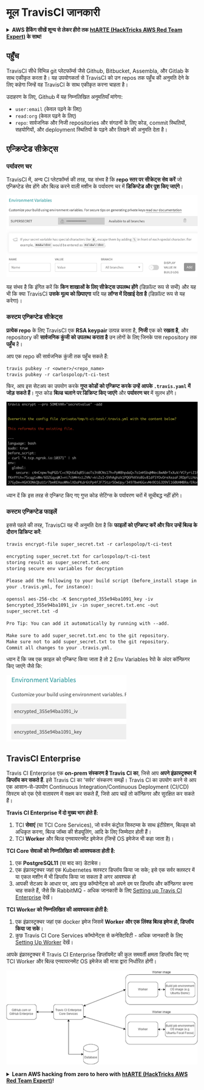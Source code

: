 # मूल TravisCI जानकारी

<details>

<summary><strong>AWS हैकिंग सीखें शून्य से लेकर हीरो तक</strong> <a href="https://training.hacktricks.xyz/courses/arte"><strong>htARTE (HackTricks AWS Red Team Expert)</strong></a><strong> के साथ!</strong></summary>

HackTricks का समर्थन करने के अन्य तरीके:

* यदि आप चाहते हैं कि आपकी **कंपनी का विज्ञापन HackTricks में दिखाई दे** या **HackTricks को PDF में डाउनलोड करें**, तो [**सब्सक्रिप्शन प्लान्स**](https://github.com/sponsors/carlospolop) देखें!
* [**आधिकारिक PEASS & HackTricks स्वैग**](https://peass.creator-spring.com) प्राप्त करें
* [**The PEASS Family**](https://opensea.io/collection/the-peass-family) की खोज करें, हमारा विशेष [**NFTs**](https://opensea.io/collection/the-peass-family) संग्रह
* 💬 [**Discord group**](https://discord.gg/hRep4RUj7f) में **शामिल हों** या [**telegram group**](https://t.me/peass) में या **Twitter** पर 🐦 [**@carlospolopm**](https://twitter.com/carlospolopm) को **फॉलो करें**.
* **अपनी हैकिंग ट्रिक्स साझा करें PRs जमा करके** [**HackTricks**](https://github.com/carlospolop/hacktricks) और [**HackTricks Cloud**](https://github.com/carlospolop/hacktricks-cloud) github repos में.

</details>

## पहुँच

TravisCI सीधे विभिन्न git प्लेटफॉर्म्स जैसे Github, Bitbucket, Assembla, और Gitlab के साथ एकीकृत करता है। यह उपयोगकर्ता से TravisCI को उन repos तक पहुँच की अनुमति देने के लिए कहेगा जिन्हें वह TravisCI के साथ एकीकृत करना चाहता है।

उदाहरण के लिए, Github में यह निम्नलिखित अनुमतियाँ मांगेगा:

* `user:email` (केवल पढ़ने के लिए)
* `read:org` (केवल पढ़ने के लिए)
* `repo`: सार्वजनिक और निजी repositories और संगठनों के लिए कोड, commit स्थितियों, सहयोगियों, और deployment स्थितियों के पढ़ने और लिखने की अनुमति देता है।

## एन्क्रिप्टेड सीक्रेट्स

### पर्यावरण चर

TravisCI में, अन्य CI प्लेटफॉर्म्स की तरह, यह संभव है कि **repo स्तर पर सीक्रेट्स सेव करें** जो एन्क्रिप्टेड सेव होंगे और बिल्ड करने वाली मशीन के पर्यावरण चर में **डिक्रिप्टेड और पुश किए जाएंगे**।

![](<../../.gitbook/assets/image (44).png>)

यह संभव है कि इंगित करें कि **किन शाखाओं के लिए सीक्रेट्स उपलब्ध होंगे** (डिफ़ॉल्ट रूप से सभी) और यह भी कि क्या TravisCI **उसके मूल्य को छिपाएगा** यदि यह **लॉग्स में दिखाई देता है** (डिफ़ॉल्ट रूप से यह करेगा)।

### कस्टम एन्क्रिप्टेड सीक्रेट्स

**प्रत्येक repo** के लिए TravisCI एक **RSA keypair** उत्पन्न करता है, **निजी** एक को **रखता है**, और repository की **सार्वजनिक कुंजी को उपलब्ध कराता है** उन लोगों के लिए जिनके पास repository तक **पहुँच** है।

आप एक repo की सार्वजनिक कुंजी तक पहुँच सकते हैं:
```
travis pubkey -r <owner>/<repo_name>
travis pubkey -r carlospolop/t-ci-test
```
फिर, आप इस सेटअप का उपयोग करके **गुप्त कोडों को एन्क्रिप्ट करके उन्हें आपके `.travis.yaml` में जोड़ सकते हैं**। गुप्त कोड **बिल्ड चलाने पर डिक्रिप्ट किए जाएंगे** और **पर्यावरण चर** में सुलभ होंगे।

![](<../../.gitbook/assets/image (2) (2) (1) (1).png>)

ध्यान दें कि इस तरह से एन्क्रिप्ट किए गए गुप्त कोड सेटिंग्स के पर्यावरण चरों में सूचीबद्ध नहीं होंगे।

### कस्टम एन्क्रिप्टेड फाइलें

इससे पहले की तरह, TravisCI यह भी अनुमति देता है कि **फाइलों को एन्क्रिप्ट करें और फिर उन्हें बिल्ड के दौरान डिक्रिप्ट करें**:
```
travis encrypt-file super_secret.txt -r carlospolop/t-ci-test

encrypting super_secret.txt for carlospolop/t-ci-test
storing result as super_secret.txt.enc
storing secure env variables for decryption

Please add the following to your build script (before_install stage in your .travis.yml, for instance):

openssl aes-256-cbc -K $encrypted_355e94ba1091_key -iv $encrypted_355e94ba1091_iv -in super_secret.txt.enc -out super_secret.txt -d

Pro Tip: You can add it automatically by running with --add.

Make sure to add super_secret.txt.enc to the git repository.
Make sure not to add super_secret.txt to the git repository.
Commit all changes to your .travis.yml.
```
ध्यान दें कि जब एक फ़ाइल को एन्क्रिप्ट किया जाता है तो 2 Env Variables रेपो के अंदर कॉन्फ़िगर किए जाएंगे जैसे कि:

![](<../../.gitbook/assets/image (23).png>)

## TravisCI Enterprise

Travis CI Enterprise एक **on-prem संस्करण है Travis CI का**, जिसे आप **अपने इंफ्रास्ट्रक्चर में डिप्लॉय कर सकते हैं**. इसे Travis CI का 'सर्वर' संस्करण समझें। Travis CI का उपयोग करने से आप एक आसान-से-उपयोग Continuous Integration/Continuous Deployment (CI/CD) सिस्टम को एक ऐसे वातावरण में सक्षम कर सकते हैं, जिसे आप चाहें तो कॉन्फ़िगर और सुरक्षित कर सकते हैं।

**Travis CI Enterprise में दो मुख्य भाग होते हैं:**

1. TCI **सेवाएं** (या TCI Core Services), जो वर्जन कंट्रोल सिस्टम्स के साथ इंटीग्रेशन, बिल्ड्स को अधिकृत करना, बिल्ड जॉब्स की शेड्यूलिंग, आदि के लिए जिम्मेदार होती हैं।
2. TCI **Worker** और बिल्ड एनवायरनमेंट इमेजेज (जिन्हें OS इमेजेज भी कहा जाता है)।

**TCI Core सेवाओं को निम्नलिखित की आवश्यकता होती है:**

1. एक **PostgreSQL11** (या बाद का) डेटाबेस।
2. एक इंफ्रास्ट्रक्चर जहां एक Kubernetes क्लस्टर डिप्लॉय किया जा सके; इसे एक सर्वर क्लस्टर में या एकल मशीन में भी डिप्लॉय किया जा सकता है अगर आवश्यक हो
3. आपकी सेटअप के आधार पर, आप कुछ कॉम्पोनेंट्स को अपने दम पर डिप्लॉय और कॉन्फ़िगर करना चाह सकते हैं, जैसे कि RabbitMQ - अधिक जानकारी के लिए [Setting up Travis CI Enterprise](https://docs.travis-ci.com/user/enterprise/tcie-3.x-setting-up-travis-ci-enterprise/) देखें।

**TCI Worker को निम्नलिखित की आवश्यकता होती है:**

1. एक इंफ्रास्ट्रक्चर जहां एक docker इमेज जिसमें **Worker और एक लिंक्ड बिल्ड इमेज हो, डिप्लॉय किया जा सके**।
2. कुछ Travis CI Core Services कॉम्पोनेंट्स से कनेक्टिविटी - अधिक जानकारी के लिए [Setting Up Worker](https://docs.travis-ci.com/user/enterprise/setting-up-worker/) देखें।

आपके इंफ्रास्ट्रक्चर में Travis CI Enterprise डिप्लॉयमेंट की कुल समवर्ती क्षमता डिप्लॉय किए गए TCI Worker और बिल्ड एनवायरनमेंट OS इमेजेज की मात्रा द्वारा निर्धारित होगी।

![](<../../.gitbook/assets/image (8) (1) (1) (1) (1) (1).png>)

<details>

<summary><strong>Learn AWS hacking from zero to hero with</strong> <a href="https://training.hacktricks.xyz/courses/arte"><strong>htARTE (HackTricks AWS Red Team Expert)</strong></a><strong>!</strong></summary>

HackTricks को अन्य तरीकों से समर्थन दें:

* अगर आप चाहते हैं कि आपकी **कंपनी का विज्ञापन HackTricks में दिखाई दे** या **HackTricks को PDF में डाउनलोड करें** तो [**SUBSCRIPTION PLANS**](https://github.com/sponsors/carlospolop) देखें!
* [**आधिकारिक PEASS & HackTricks स्वैग**](https://peass.creator-spring.com) प्राप्त करें
* [**The PEASS Family**](https://opensea.io/collection/the-peass-family) की खोज करें, हमारा एक्सक्लूसिव [**NFTs**](https://opensea.io/collection/the-peass-family) संग्रह
* 💬 [**Discord group**](https://discord.gg/hRep4RUj7f) में **शामिल हों** या [**telegram group**](https://t.me/peass) या **Twitter** पर मुझे 🐦 [**@carlospolopm**](https://twitter.com/carlospolopm)** को फॉलो करें**।
* **HackTricks** को अपनी हैकिंग ट्रिक्स साझा करके [**HackTricks**](https://github.com/carlospolop/hacktricks) और [**HackTricks Cloud**](https://github.com/carlospolop/hacktricks-cloud) github repos में PRs सबमिट करें।

</details>

